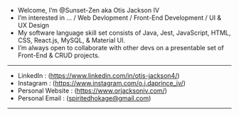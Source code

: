 - Welcome, I’m @Sunset-Zen aka Otis Jackson IV
- I’m interested in ... / Web Devlopment / Front-End Development / UI & UX Design 
- My software language skill set consists of Java, Jest, JavaScript, HTML, CSS, React.js, MySQL, & Material UI.
- I’m always open to collaborate with other devs on a presentable set of Front-End & CRUD projects.

____________________________________________________________________________
- LinkedIn : (https://www.linkedin.com/in/otis-jackson4/)
- Instagram : (https://www.instagram.com/o.j.daprince_iv/)
- Personal Website : (https://www.orjacksoniv.com/)
- Personal Email : (spiritedhokage@gmail.com)

____________________________________________________________________________
<!---
CozyCoderIV/CozyCoderIV is a ✨ special ✨ repository because its `README.md` (this file) appears on your GitHub profile.
You can click the Preview link to take a look at your changes.
--->
